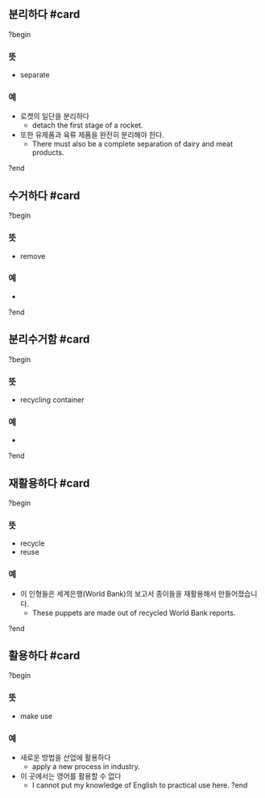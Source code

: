 ## 분리하다 #card
?begin
### 뜻
- separate
### 예
- 로켓의 일단을 분리하다
    - detach the first stage of a rocket.
- 또한 유제품과 육류 제품을 완전히 분리해야 한다.
    - There must also be a complete separation of dairy and meat products.
<!--SR:!2025-09-07,78,270-->
?end


## 수거하다 #card
?begin
### 뜻
- remove
### 예
-
<!--SR:!2025-09-04,26,230-->
?end


## 분리수거함 #card
?begin
### 뜻
- recycling container
### 예
-
<!--SR:!2025-08-15,55,230-->
?end


## 재활용하다 #card
?begin
### 뜻
- recycle
- reuse
### 예
- 이 인형들은 세계은행(World Bank)의 보고서 종이들을 재활용해서 만들어졌습니다.
	- These puppets are made out of recycled World Bank reports.
<!--SR:!2025-10-07,113,250-->
?end


## 활용하다 #card
?begin
### 뜻
- make use
### 예
- 새로운 방법을 산업에 활용하다
	- apply a new process in industry.
- 이 곳에서는 영어를 활용할 수 없다
	- I cannot put my knowledge of English to practical use here.
?end

